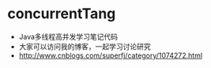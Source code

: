 # concurrentTang
- Java多线程高并发学习笔记代码
- 大家可以访问我的博客，一起学习讨论研究
 - http://www.cnblogs.com/superfj/category/1074272.html
